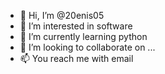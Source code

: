 - 👋 Hi, I’m @20enis05
- 👀 I’m interested in software
- 🌱 I’m currently learning python
- 💞️ I’m looking to collaborate on ...
- 📫 You reach me with email

<!---
20enis05/20enis05 is a ✨ special ✨ repository because its `README.md` (this file) appears on your GitHub profile.
You can click the Preview link to take a look at your changes.
--->
